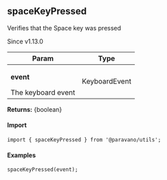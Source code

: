 <h2>spaceKeyPressed</h2>
<p>Verifies that the Space key was pressed</p>
<p>Since v1.13.0</p>
<table>
      <thead>
      <tr>
        <th>Param</th>
        <th>Type</th></tr>
      </thead>
      <tbody><tr><td><p><b>event</b></p>The keyboard event</td><td>KeyboardEvent</td></tr></tbody>
    </table><p><b>Returns:</b> {boolean}</p>
<h4>Import</h4>

```
import { spaceKeyPressed } from '@paravano/utils';
```

  <h4>Examples</h4>




```
spaceKeyPressed(event);
```

